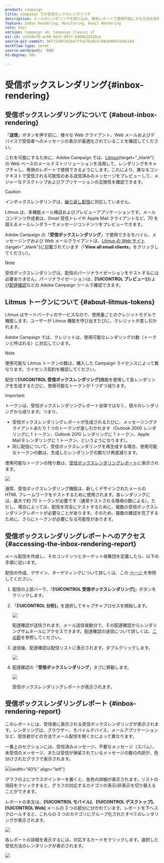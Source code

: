 ```yaml
---
product: campaign
title: Campaign での受信ボックスレンダリング
description: メールのレンダリングを取り込み、専用レポートで使用可能にする方法を説明します。
feature: Inbox Rendering, Monitoring, Email Rendering
role: User
version: Campaign v8, Campaign Classic v7
exl-id: a3294e70-ac96-4e51-865f-b969624528ce
source-git-commit: 96f1518f252be7ffa27ba8157b8a090bf4d4510d
workflow-type: tm+mt
source-wordcount: '680'
ht-degree: 98%

---
```


# 受信ボックスレンダリング{#inbox-rendering}

## 受信ボックスレンダリングについて {#about-inbox-rendering}

「**送信**」ボタンを押す前に、様々な Web クライアント、Web メールおよびデバイスで受信者へのメッセージの表示が最適化されていることを確認してください。

これを可能にするために、Adobe Campaign では、[Litmus](https://litmus.com/email-testing){target="_blank"} の Web ベースのメールテストソリューションを活用して、レンダリングをキャプチャし、専用のレポートで使用できるようにします。これにより、異なるコンテキストで受信される可能性のある送信済みのメッセージをプレビューして、メジャーなデスクトップおよびアプリケーションの互換性を確認できます。

>[!CAUTION]
>インボックスレンダリングは、[繰り返し配信](../../automation/workflow/recurring-delivery.md)に対応していません。

Litmus は、多機能メール検証およびプレビューアプリケーションです。メールコンテンツ作成者は、Gmail 受信トレイや Apple Mail クライアントなど、70 を超えるメールレンダラーでメッセージコンテンツをプレビューできます。

Adobe Campaign の「**受信ボックスレンダリング**」で使用できるモバイル、メッセージングおよび Web メールクライアントは、[Litmus の Web サイト](https://litmus.com/email-testing){target="_blank"}に記載されています（「**View all email clients**」をクリックしてください）。

>[!NOTE]
>
>受信ボックスレンダリングは、配信のパーソナライゼーションをテストするには必要ありません。パーソナライゼーションは、**[!UICONTROL プレビュー]**&#x200B;および[配達確認](preview-and-proof.md#send-proofs)などの Adobe Campaign ツールで確認できます。

## Litmus トークンについて {#about-litmus-tokens}

Litmus はサードパーティのサービスなので、使用量ごとのクレジットモデルで機能します。ユーザーが Litmus 機能を呼び出すたびに、クレジットが差し引かれます。

Adobe Campaign では、クレジットは、使用可能なレンダリングの数（トークンと呼ばれる）に対応しています。

>[!NOTE]
>
>使用可能な Litmus トークンの数は、購入した Campaign ライセンスによって異なります。ライセンス契約を確認してください。

配信で&#x200B;**[!UICONTROL 受信ボックスレンダリング]**&#x200B;機能を使用して各レンダリングを生成するたびに、使用可能なトークンが 1 つずつ減ります。

>[!IMPORTANT]
>
>トークンは、受信ボックスレンダリングレポート全体ではなく、個々のレンダリングから成ります。つまり、
>
>* 受信ボックスレンダリングレポートが生成されるたびに、メッセージングクライアントあたり 1 つのトークンが差し引かれます（Outlook 2000 レンダリングに 1 トークン、Outlook 2010 レンダリングに 1 トークン、Apple Mail 9 レンダリングに 1 トークン、というようになります）。
>* 同じ配信について、受信ボックスレンダリングを再生成する場合、使用可能なトークンの数は、生成したレンダリングの数だけ再度減ります。
>

使用可能なトークンの残り数は、[受信ボックスレンダリングレポート](#inbox-rendering-report)に表示されます。

![](assets/s_tn_inbox_rendering_tokens.png)

通常、受信ボックスレンダリング機能は、新しくデザインされたメールの HTML フレームワークをテストするために使用されます。各レンダリングには、最大で約 70 トークンが必要です（通常テストされる環境の数による）。ただし、場合によっては、配信を完全にテストするために、複数の受信ボックスレンダリングレポートが必要なことがあります。そのため、複数の確認を完了するために、さらにトークンが必要になる可能性があります。

## 受信ボックスレンダリングレポートへのアクセス {#accessing-the-inbox-rendering-report}

メール配信を作成し、そのコンテンツとターゲット母集団を定義したら、以下の手順に従います。

配信の作成、デザイン、ターゲティングについて詳しくは、この [ ページ ](defining-the-email-content.md) を参照してください。


1. 配信の上部バーで、「**[!UICONTROL 受信ボックスレンダリング]**」ボタンをクリックします。

1. 「**[!UICONTROL 分析]**」を選択してキャプチャプロセスを開始します。

   ![](assets/s_tn_inbox_rendering_button.png)

   配達確認が送信されます。メール送信後数分で、その配達確認からレンダリングサムネールにアクセスできます。配達確認の送信について詳しくは、[この節](preview-and-proof.md#send-proofs)を参照してください。

1. 送信後、配達確認は配信リストに表示されます。ダブルクリックします。

   ![](assets/s_tn_inbox_rendering_delivery_list.png)

1. 配達確認の「**受信ボックスレンダリング**」タブに移動します。

   ![](assets/s_tn_inbox_rendering_tab.png)

   受信ボックスレンダリングレポートが表示されます。

## 受信ボックスレンダリングレポート {#inbox-rendering-report}

このレポートには、受信者に表示される受信ボックスレンダリングが表示されます。レンダリングは、ブラウザー、モバイルデバイス、メールアプリケーションなど、受信者がどの方法でメール配信を開くかによって異なります。

一番上のセクションには、受信済みメッセージ、不要なメッセージ（スパム）、未受信のメッセージ、または受信が保留されているメッセージの数の内訳が、色分けされたグラフで表示されます。

![](assets/s_tn_inbox_rendering_summary.png){width="40%" align="left"}

グラフの上にマウスポインターを置くと、各色の詳細が表示されます。リストの項目をクリックすると、グラフの対応するカテゴリの表示/非表示を切り替えることができます。

レポートの本文は、**[!UICONTROL モバイル]**、**[!UICONTROL デスクトップ]**、**[!UICONTROL Web]** メールの 3 つの部分に分かれています。レポートを下へスクロールすると、これらの 3 つのカテゴリにグループ化されたすべてのレンダリングが表示されます。

![](assets/s_tn_inbox_rendering_report.png)

各レポートの詳細を表示するには、対応するカードをクリックします。選択した受信方法のレンダリングが表示されます。

![](assets/s_tn_inbox_rendering_example.png)
